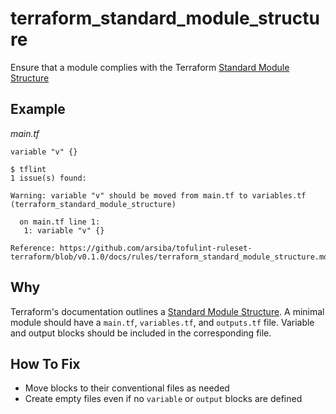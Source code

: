 # terraform_standard_module_structure

Ensure that a module complies with the Terraform [Standard Module Structure](https://developer.hashicorp.com/terraform/language/modules/develop/structure)

## Example

_main.tf_
```hcl
variable "v" {}
```

```
$ tflint
1 issue(s) found:

Warning: variable "v" should be moved from main.tf to variables.tf (terraform_standard_module_structure)

  on main.tf line 1:
   1: variable "v" {}

Reference: https://github.com/arsiba/tofulint-ruleset-terraform/blob/v0.1.0/docs/rules/terraform_standard_module_structure.md
```

## Why

Terraform's documentation outlines a [Standard Module Structure](https://developer.hashicorp.com/terraform/language/modules/develop/structure). A minimal module should have a `main.tf`, `variables.tf`, and `outputs.tf` file. Variable and output blocks should be included in the corresponding file.

## How To Fix

* Move blocks to their conventional files as needed
* Create empty files even if no `variable` or `output` blocks are defined
